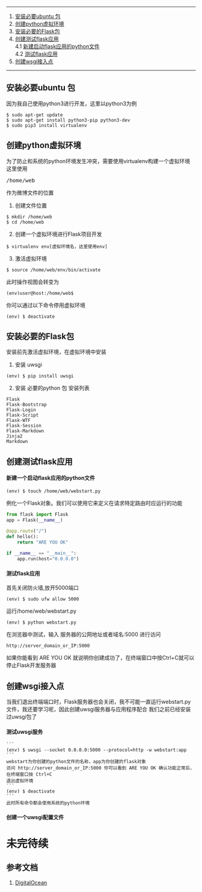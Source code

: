*****
1. [安装必要ubuntu 包](#安装必要ubuntu+包)
2. [创建python虚拟环境](#创建python虚拟环境)
3. [安装必要的Flask包](#安装必要的Flask包)
4. [创建测试flask应用](#创建测试flask应用)  
    4.1 [新建启动flask应用的python文件](#新建一个启动flask应用的python文件)  
    4.2 [测试flask应用](#测试flask应用)  
5. [创建wsgi接入点](#创建wsgi接入点)
*****
## 安装必要ubuntu 包
因为我自己使用python3进行开发，这里以python3为例
```
$ sudo apt-get update
$ sudo apt-get install python3-pip python3-dev
$ sudo pip3 install virtualenv
```
## 创建python虚拟环境
为了防止和系统的python环境发生冲突，需要使用virtualenv构建一个虚拟环境
这里使用<pre>/home/web</pre> 作为微博文件的位置
1. 创建文件位置
```
$ mkdir /home/web
$ cd /home/web
```
2. 创建一个虚拟环境进行Flask项目开发
```
$ virtualenv env[虚拟环境名，这里使用env]
```
3. 激活虚拟环境
```
$ source /home/web/env/bin/activate
```
此时操作视图会转变为
```
(env)user@host:/home/web$
```
你可以通过以下命令停用虚拟环境
```
(env) $ deactivate
```
## 安装必要的Flask包
安装前先激活虚拟环境，在虚拟环境中安装
1. 安装 uwsgi
```
(env) $ pip install uwsgi
```
2. 安装 必要的python 包
安装列表
```
Flask
Flask-Bootstrap
Flask-Login
Flask-Script
Flask-WTF
Flask-Session
Flask-Markdown
Jinja2
Markdown
```
## 创建测试flask应用
#### 新建一个启动flask应用的python文件
```
(env) $ touch /home/web/webstart.py
```
例化一个Flask对象。我们可以使用它来定义在请求特定路由时应运行的功能
```python
from flask import Flask
app = Flask(__name__)

@app.route("/")
def hello():
    return "ARE YOU OK"
    
if __name__ == "__main__":
    app.run(host="0.0.0.0")
```
#### 测试flask应用
首先关闭防火墙,放开5000端口
```
(env) $ sudo ufw allow 5000
```
运行/home/web/webstart.py
```
(env) $ python webstart.py
```
在浏览器中测试，输入 服务器的公网地址或者域名:5000 进行访问
```
http://server_domain_or_IP:5000
```
如果你能看到 ARE YOU OK 就说明你创建成功了，在终端窗口中按Ctrl+C就可以停止Flask开发服务器
## 创建wsgi接入点
当我们退出终端端口时，Flask服务器也会关闭，我不可能一直运行webstart.py文件，我还要学习呢，因此创建uwsgi服务器与应用程序配合
我们之前已经安装过uwsgi包了
#### 测试uwsgi服务
    ```
    (env) $ uwsgi --socket 0.0.0.0:5000 --protocol=http -w webstart:app
    ```
    webstart为你创建的python文件的名称，app为你创建的flask对象
    访问 http://server_domain_or_IP:5000 你可以看到 ARE YOU OK 确认功能正常后，在终端窗口按 Ctrl+C
    退出虚拟环境
    ```
    (env) $ deactivate
    ```
    此时所有命令都会使用系统的python环境
#### 创建一个uwsgi配置文件

# 未完待续



## 参考文档
1. [DigitalOcean](https://www.digitalocean.com/community/tutorials/how-to-serve-flask-applications-with-uwsgi-and-nginx-on-ubuntu-16-04)
